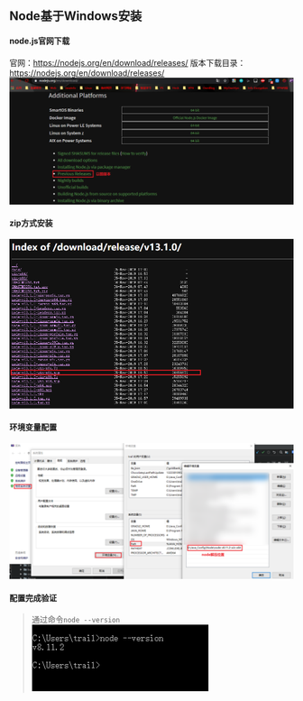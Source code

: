 ## Node基于Windows安装

#### node.js官网下载
官网：<https://nodejs.org/en/download/releases/>
版本下载目录：<https://nodejs.org/en/download/releases/>
![官网版本入口](../resource/node/node-官网版本入口.jpg)

#### zip方式安装
![安装包](../resource/node/node-安装包.jpg)

#### 环境变量配置
![环境变量配置](../resource/node/node-环境变量配置.jpg)

#### 配置完成验证
> 通过命令`node --version`
![版本验证](../resource/node/node-版本验证.jpg)